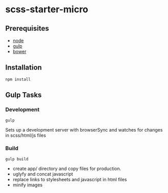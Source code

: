 # scss-starter-micro

## Prerequisites
* [node](https://nodejs.org/en/)
* [gulp](http://gulpjs.com/)
* [bower](http://bower.io/)

## Installation
    npm install

## Gulp Tasks

### Development
    gulp
Sets up a development server with browserSync and watches for changes in scss/html/js files

### Build
    gulp build
* create app/ directory and copy files for production.
* uglyfy and concat javascript
* replace links to stylesheets and javascript in html files
* minify images
